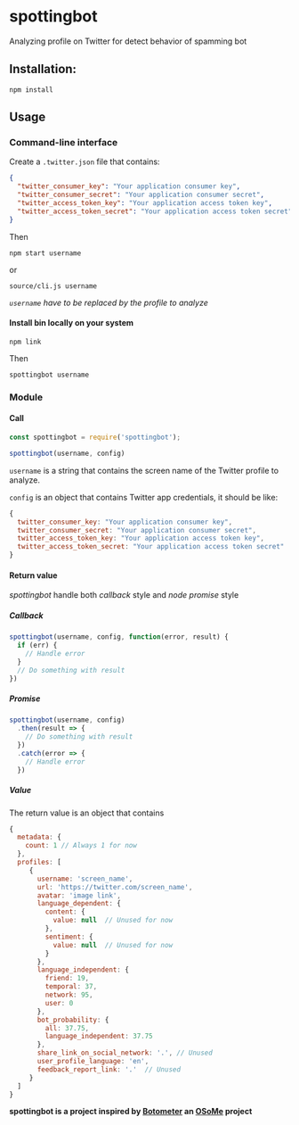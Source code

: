 # spottingbot
Analyzing profile on Twitter for detect behavior of spamming bot

## Installation:

`npm install`

## Usage

### Command-line interface

Create a `.twitter.json` file that contains:

```json
{
  "twitter_consumer_key": "Your application consumer key",
  "twitter_consumer_secret": "Your application consumer secret",
  "twitter_access_token_key": "Your application access token key",
  "twitter_access_token_secret": "Your application access token secret"
}
```

Then

`npm start username`

or

`source/cli.js username`

*`username` have to be replaced by the profile to analyze*

#### Install bin locally on your system

`npm link`

Then

`spottingbot username`

### Module

#### Call

```js
const spottingbot = require('spottingbot');

spottingbot(username, config)
```

`username` is a string that contains the screen name of the Twitter profile to analyze.

`config` is an object that contains Twitter app credentials, it should be like:

```js
{
  twitter_consumer_key: "Your application consumer key",
  twitter_consumer_secret: "Your application consumer secret",
  twitter_access_token_key: "Your application access token key",
  twitter_access_token_secret: "Your application access token secret"
}
```

#### Return value

*spottingbot* handle both *callback* style and *node promise* style

##### Callback

```js
spottingbot(username, config, function(error, result) {
  if (err) {
    // Handle error
  }
  // Do something with result
})
```

##### Promise

```js
spottingbot(username, config)
  .then(result => {
    // Do something with result
  })
  .catch(error => {
    // Handle error
  })
```

##### Value

The return value is an object that contains

```js
{
  metadata: {
    count: 1 // Always 1 for now
  },
  profiles: [
     {
       username: 'screen_name',
       url: 'https://twitter.com/screen_name',
       avatar: 'image link',
       language_dependent: {
         content: {
           value: null  // Unused for now
         },
         sentiment: {
           value: null  // Unused for now
         }
       },
       language_independent: {
         friend: 19,
         temporal: 37,
         network: 95,
         user: 0
       },
       bot_probability: {
         all: 37.75,
         language_independent: 37.75
       },
       share_link_on_social_network: '.', // Unused
       user_profile_language: 'en',
       feedback_report_link: '.'  // Unused
     }
  ]
}
```

**spottingbot is a project inspired by [Botometer](https://botometer.iuni.iu.edu/#!/) an [OSoMe](https://osome.iuni.iu.edu/) project**
